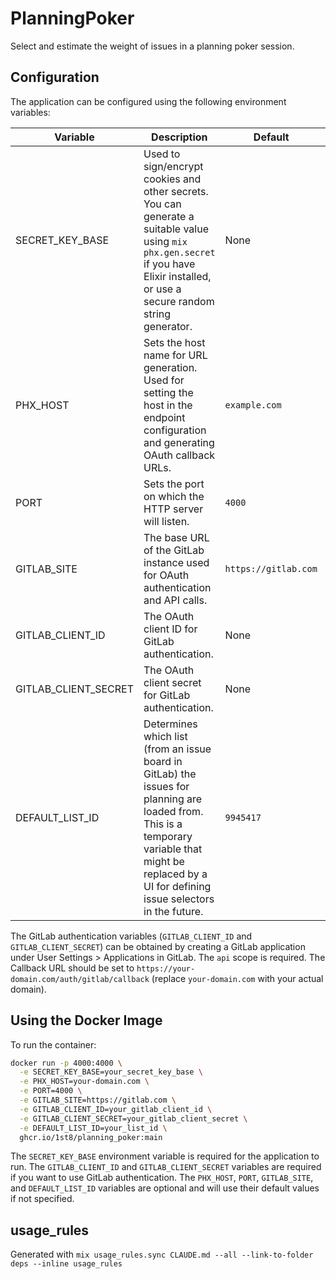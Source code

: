 # PlanningPoker

Select and estimate the weight of issues in a planning poker session.

## Configuration

The application can be configured using the following environment variables:

| Variable             | Description                                                                                                                                                                                            | Default              | Required              |
| -------------------- | ------------------------------------------------------------------------------------------------------------------------------------------------------------------------------------------------------ | -------------------- | --------------------- |
| SECRET_KEY_BASE      | Used to sign/encrypt cookies and other secrets. You can generate a suitable value using `mix phx.gen.secret` if you have Elixir installed, or use a secure random string generator.                    | None                 | Yes                   |
| PHX_HOST             | Sets the host name for URL generation. Used for setting the host in the endpoint configuration and generating OAuth callback URLs.                                                                     | `example.com`        | No                    |
| PORT                 | Sets the port on which the HTTP server will listen.                                                                                                                                                    | `4000`               | No                    |
| GITLAB_SITE          | The base URL of the GitLab instance used for OAuth authentication and API calls.                                                                                                                       | `https://gitlab.com` | No                    |
| GITLAB_CLIENT_ID     | The OAuth client ID for GitLab authentication.                                                                                                                                                         | None                 | Yes (for GitLab auth) |
| GITLAB_CLIENT_SECRET | The OAuth client secret for GitLab authentication.                                                                                                                                                     | None                 | Yes (for GitLab auth) |
| DEFAULT_LIST_ID      | Determines which list (from an issue board in GitLab) the issues for planning are loaded from. This is a temporary variable that might be replaced by a UI for defining issue selectors in the future. | `9945417`            | No                    |

The GitLab authentication variables (`GITLAB_CLIENT_ID` and `GITLAB_CLIENT_SECRET`) can be obtained by creating a GitLab application under User Settings > Applications in GitLab. The `api` scope is required. The Callback URL should be set to `https://your-domain.com/auth/gitlab/callback` (replace `your-domain.com` with your actual domain).

## Using the Docker Image

To run the container:

```bash
docker run -p 4000:4000 \
  -e SECRET_KEY_BASE=your_secret_key_base \
  -e PHX_HOST=your-domain.com \
  -e PORT=4000 \
  -e GITLAB_SITE=https://gitlab.com \
  -e GITLAB_CLIENT_ID=your_gitlab_client_id \
  -e GITLAB_CLIENT_SECRET=your_gitlab_client_secret \
  -e DEFAULT_LIST_ID=your_list_id \
  ghcr.io/1st8/planning_poker:main
```

The `SECRET_KEY_BASE` environment variable is required for the application to run. The `GITLAB_CLIENT_ID` and `GITLAB_CLIENT_SECRET` variables are required if you want to use GitLab authentication. The `PHX_HOST`, `PORT`, `GITLAB_SITE`, and `DEFAULT_LIST_ID` variables are optional and will use their default values if not specified.

## usage_rules

Generated with `mix usage_rules.sync CLAUDE.md --all --link-to-folder deps --inline usage_rules`

